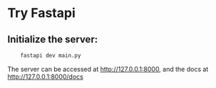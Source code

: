 # Try Fastapi

## Initialize the server:

```bash
    fastapi dev main.py
```

The server can be accessed at http://127.0.0.1:8000, and the docs at http://127.0.0.1:8000/docs
